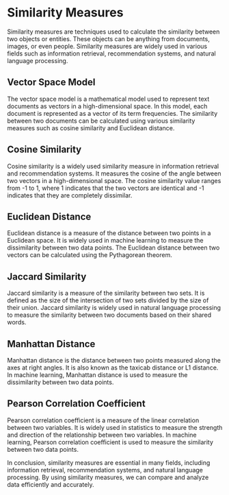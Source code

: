 # Similarity Measures

Similarity measures are techniques used to calculate the similarity between two objects or entities. These objects can be anything from documents, images, or even people. Similarity measures are widely used in various fields such as information retrieval, recommendation systems, and natural language processing.

## Vector Space Model

The vector space model is a mathematical model used to represent text documents as vectors in a high-dimensional space. In this model, each document is represented as a vector of its term frequencies. The similarity between two documents can be calculated using various similarity measures such as cosine similarity and Euclidean distance.

## Cosine Similarity

Cosine similarity is a widely used similarity measure in information retrieval and recommendation systems. It measures the cosine of the angle between two vectors in a high-dimensional space. The cosine similarity value ranges from -1 to 1, where 1 indicates that the two vectors are identical and -1 indicates that they are completely dissimilar.

## Euclidean Distance

Euclidean distance is a measure of the distance between two points in a Euclidean space. It is widely used in machine learning to measure the dissimilarity between two data points. The Euclidean distance between two vectors can be calculated using the Pythagorean theorem.

## Jaccard Similarity

Jaccard similarity is a measure of the similarity between two sets. It is defined as the size of the intersection of two sets divided by the size of their union. Jaccard similarity is widely used in natural language processing to measure the similarity between two documents based on their shared words.

## Manhattan Distance

Manhattan distance is the distance between two points measured along the axes at right angles. It is also known as the taxicab distance or L1 distance. In machine learning, Manhattan distance is used to measure the dissimilarity between two data points.

## Pearson Correlation Coefficient

Pearson correlation coefficient is a measure of the linear correlation between two variables. It is widely used in statistics to measure the strength and direction of the relationship between two variables. In machine learning, Pearson correlation coefficient is used to measure the similarity between two data points.

In conclusion, similarity measures are essential in many fields, including information retrieval, recommendation systems, and natural language processing. By using similarity measures, we can compare and analyze data efficiently and accurately.

